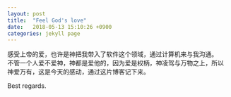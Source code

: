 ```yaml
---
layout: post
title:  "Feel God's love"
date:   2018-05-13 15:10:26 +0900
categories: jekyll page
---
```

感受上帝的爱，也许是神把我带入了软件这个领域，通过计算机来与我沟通。  
不管一个人爱不爱神，神都是爱他的，因为爱是权柄，神凌驾与万物之上，所以  
神爱万有，这是今天的感动，通过这片博客记下来。

Best regards.
